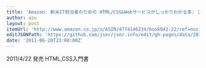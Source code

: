 ```yaml
---
title: 'Amazon: 新米IT担当者のための HTML/CSS&Webサービスがしっかりわかる本: シープランニング'
author: azu
layout: post
itemUrl: 'http://www.amazon.co.jp/o/ASIN/4774146234/book042-22/ref=nosim'
editJSONPath: 'https://github.com/jser/jser.info/edit/gh-pages/data/2011/06/index.json'
date: '2011-06-20T23:00:00Z'
---
```

2011/4/22 発売
HTML,CSS入門書
